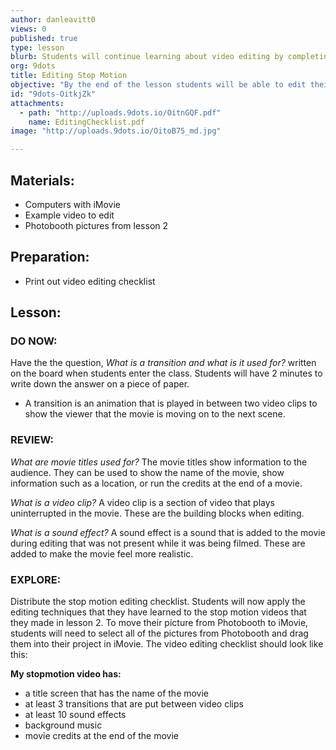 ```yaml
---
author: danleavitt0
views: 0
published: true
type: lesson
blurb: Students will continue learning about video editing by completing a mini project in which they will edit their stop motions from lesson 2.
org: 9dots
title: Editing Stop Motion
objective: "By the end of the lesson students will be able to edit their videos to include transitions, sound effects, and titles."
id: "9dots-OitkjZk"
attachments: 
  - path: "http://uploads.9dots.io/OitnGQF.pdf"
    name: EditingChecklist.pdf
image: "http://uploads.9dots.io/OitoB75_md.jpg"

---
```


## Materials:

- Computers with iMovie
- Example video to edit
- Photobooth pictures from lesson 2

## Preparation:

- Print out video editing checklist

## Lesson:

### DO NOW:
Have the the question, _What is a transition and what is it used for?_ written on the board when students enter the class. Students will have 2 minutes to write down the answer on a piece of paper.

- A transition is an animation that is played in between two video clips to show the viewer that the movie is moving on to the next scene.

### REVIEW:
_What are movie titles used for?_
The movie titles show information to the audience. They can be used to show the name of the movie, show information such as a location, or run the credits at the end of a movie.

_What is a video clip?_
A video clip is a section of video that plays uninterrupted in the movie. These are the building blocks when editing.


_What is a sound effect?_
A sound effect is a sound that is added to the movie during editing that was not present while it was being filmed. These are added to make the movie feel more realistic. 

### EXPLORE:
Distribute the stop motion editing checklist. Students will now apply the editing techniques that they have learned to the stop motion videos that they made in lesson 2. To move their picture from Photobooth to iMovie, students will need to select all of the pictures from Photobooth and drag them into their project in iMovie.
The video editing checklist should look like this:

**My stopmotion video has:**

- a title screen that has the name of the movie
- at least 3 transitions that are put between video clips
- at least 10 sound effects
- background music
- movie credits at the end of the movie
